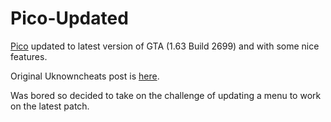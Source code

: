 # Pico-Updated
[Pico][pico] updated to latest version of GTA (1.63 Build 2699) and with some nice features.

Original Uknowncheats post is [here][pico].

Was bored so decided to take on the challenge of updating a menu to work on the latest patch.

[pico]: https://www.unknowncheats.me/forum/grand-theft-auto-v/473067-project-pico-nativeui.html
